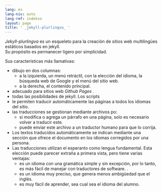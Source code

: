 ```yaml
---
lang: es
lang-niv: auto
lang-ref: indekso
layout: page
title: ' _jekyll-plurlingva_ '
---
```


 _Jekyll-plurlingva_ es un esqueleto para la creación de sitios web multilingües estáticos basados ​​en jekyll.  
Su propósito es permanecer ligero por simplicidad.

Sus características más llamativas:
 * dibujo en dos columnas:
   * a la izquierda, un menú retráctil, con la elección del idioma, la búsqueda web de Google y el menú del sitio web.
   * a la derecha, el contenido principal.
 * adecuado para sitios web _Github Pages_ .
 * todas las posibilidades de jekyll. Los scripts
 * le permiten traducir automáticamente las páginas a todos los idiomas del sitio.
 * las traducciones se gestionan mediante archivos po:
   * si modifica o agrega un párrafo en una página, solo es necesario volver a traducir este.
   * puede enviar este archivo a un traductor humano para que lo corrija.
 * Los textos traducidos automáticamente se indican mediante una sección que ofrece el documento en los idiomas corregidos por una persona.
 * Las traducciones utilizan el esperanto como lengua fundamental. Esta elección puede parecer extraña a primera vista, pero tiene varias ventajas:
   * es un idioma con una gramática simple y sin excepción, por lo tanto, es más fácil de manejar con traductores de software. .
   * es un idioma muy preciso, que genera menos ambigüedad que el inglés.
   * es muy fácil de aprender, sea cual sea el idioma del alumno.


